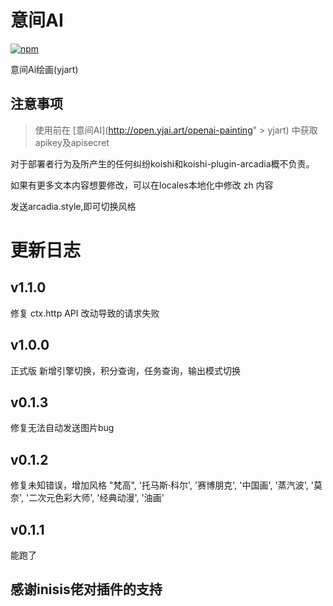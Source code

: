# 意间AI

[![npm](https://img.shields.io/npm/v/koishi-plugin-arcadia?style=flat-square)](https://www.npmjs.com/package/koishi-plugin-arcadia)

意间Ai绘画(yjart)

## 注意事项 
> 使用前在 [意间AI](http://open.yjai.art/openai-painting" > yjart) 中获取apikey及apisecret

对于部署者行为及所产生的任何纠纷koishi和koishi-plugin-arcadia概不负责。

如果有更多文本内容想要修改，可以在locales本地化中修改 zh 内容

发送arcadia.style,即可切换风格

# 更新日志
## v1.1.0
>
修复 ctx.http API 改动导致的请求失败
## v1.0.0
>
正式版
新增引擎切换，积分查询，任务查询，输出模式切换

## v0.1.3
>
修复无法自动发送图片bug

## v0.1.2
>
修复未知错误，增加风格
"梵高",
'托马斯·科尔',
'赛博朋克',
'中国画',
'蒸汽波',
'莫奈',
'二次元色彩大师',
'经典动漫',
'油画'

## v0.1.1
>
能跑了

## 感谢inisis佬对插件的支持